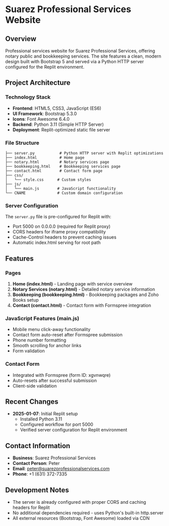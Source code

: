 # Suarez Professional Services Website

## Overview
Professional services website for Suarez Professional Services, offering notary public and bookkeeping services. The site features a clean, modern design built with Bootstrap 5 and served via a Python HTTP server configured for the Replit environment.

## Project Architecture

### Technology Stack
- **Frontend**: HTML5, CSS3, JavaScript (ES6)
- **UI Framework**: Bootstrap 5.3.0
- **Icons**: Font Awesome 6.4.0
- **Backend**: Python 3.11 (Simple HTTP Server)
- **Deployment**: Replit-optimized static file server

### File Structure
```
├── server.py           # Python HTTP server with Replit optimizations
├── index.html          # Home page
├── notary.html         # Notary services page
├── bookkeeping.html    # Bookkeeping services page
├── contact.html        # Contact form page
├── css/
│   └── style.css      # Custom styles
├── js/
│   └── main.js        # JavaScript functionality
└── CNAME              # Custom domain configuration
```

### Server Configuration
The `server.py` file is pre-configured for Replit with:
- Port 5000 on 0.0.0.0 (required for Replit proxy)
- CORS headers for iframe proxy compatibility
- Cache-Control headers to prevent caching issues
- Automatic index.html serving for root path

## Features

### Pages
1. **Home (index.html)** - Landing page with service overview
2. **Notary Services (notary.html)** - Detailed notary service information
3. **Bookkeeping (bookkeeping.html)** - Bookkeeping packages and Zoho Books setup
4. **Contact (contact.html)** - Contact form with Formspree integration

### JavaScript Features (main.js)
- Mobile menu click-away functionality
- Contact form auto-reset after Formspree submission
- Phone number formatting
- Smooth scrolling for anchor links
- Form validation

### Contact Form
- Integrated with Formspree (form ID: xgvnwqre)
- Auto-resets after successful submission
- Client-side validation

## Recent Changes
- **2025-01-07**: Initial Replit setup
  - Installed Python 3.11
  - Configured workflow for port 5000
  - Verified server configuration for Replit environment

## Contact Information
- **Business**: Suarez Professional Services
- **Contact Person**: Peter
- **Email**: peter@suarezprofessionalservices.com
- **Phone**: +1 (631) 372-7335

## Development Notes
- The server is already configured with proper CORS and caching headers for Replit
- No additional dependencies required - uses Python's built-in http.server
- All external resources (Bootstrap, Font Awesome) loaded via CDN
